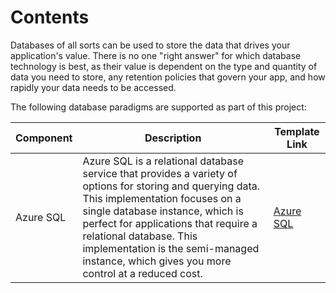 # Contents

Databases of all sorts can be used to store the data that drives your application's value. There is no one "right answer" for which database technology is best, as their value is dependent on the type and quantity of data you need to store, any retention policies that govern your app, and how rapidly your data needs to be accessed.

The following database paradigms are supported as part of this project:

| Component | Description | Template Link |
| --- | --- | --- |
| Azure SQL | Azure SQL is a relational database service that provides a variety of options for storing and querying data. This implementation focuses on a single database instance, which is perfect for applications that require a relational database. This implementation is the semi-managed instance, which gives you more control at a reduced cost. | [Azure SQL](./01-azure_sql.md) |
